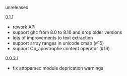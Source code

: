 unreleased

0.1.1

* rework API
* support ghc from 8.0 to 8.10 and drop older versions
* lots of improvements to text extraction
* support array ranges in unicode cmap (#15)
* support Op\_apostrophe content operator (#16)

0.0.3.1

* fix attoparsec module deprication warnings
